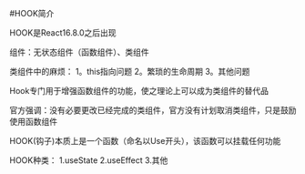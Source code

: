 #HOOK简介

HOOK是React16.8.0之后出现

组件：无状态组件（函数组件）、类组件

类组件中的麻烦：
1。this指向问题
2。繁琐的生命周期
3。其他问题

Hook专门用于增强函数组件的功能，使之理论上可以成为类组件的替代品

官方强调：没有必要更改已经完成的类组件，官方没有计划取消类组件，只是鼓励使用函数组件

HOOK(钩子)本质上是一个函数（命名以Use开头），该函数可以挂载任何功能

HOOK种类：
1.useState
2.useEffect
3.其他
